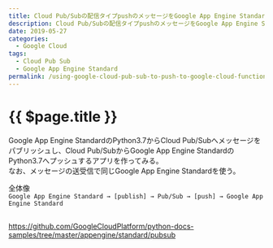 ```yaml
---
title: Cloud Pub/Subの配信タイプpushのメッセージをGoogle App Engine StandardのPython3.7で受け渡しする
description: Cloud Pub/Subの配信タイプpushのメッセージをGoogle App Engine StandardのPython3.7で受け渡しする
date: 2019-05-27
categories:
  - Google Cloud
tags:
  - Cloud Pub Sub
  - Google App Engine Standard
permalink: /using-google-cloud-pub-sub-to-push-to-google-cloud-functions
---
```


# {{ $page.title }}

<PostMeta/>

Google App Engine StandardのPython3.7からCloud Pub/Subへメッセージをパブリッシュし、Cloud Pub/SubからGoogle App Engine StandardのPython3.7へプッシュするアプリを作ってみる。  
なお、メッセージの送受信で同じGoogle App Engine Standardを使う。  

全体像  
`
Google App Engine Standard → [publish] → Pub/Sub → [push] → Google App Engine Standard
`

## 


https://github.com/GoogleCloudPlatform/python-docs-samples/tree/master/appengine/standard/pubsub